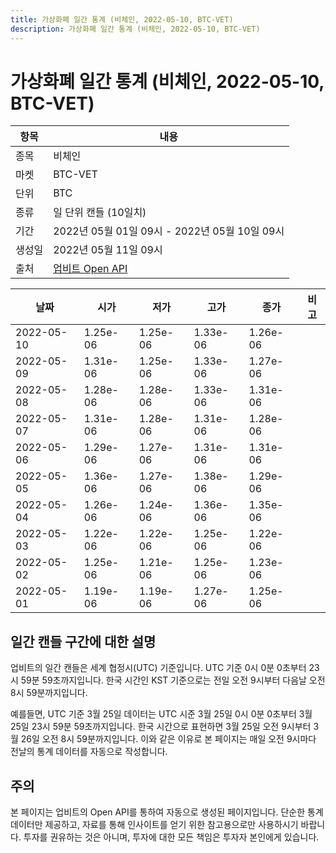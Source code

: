```yaml
---
title: 가상화폐 일간 통계 (비체인, 2022-05-10, BTC-VET)
description: 가상화폐 일간 통계 (비체인, 2022-05-10, BTC-VET)
---
```



가상화폐 일간 통계 (비체인, 2022-05-10, BTC-VET)
===

|항목|내용|
|--|--|
|종목|비체인|
|마켓|BTC-VET|
|단위|BTC|
|종류|일 단위 캔들 (10일치)|
|기간|2022년 05월 01일 09시 - 2022년 05월 10일 09시|
|생성일|2022년 05월 11일 09시|
|출처|[업비트 Open API](https://docs.upbit.com)|


|날짜|시가|저가|고가|종가|비고|
|--|--|--|--|--|--|
|2022-05-10|1.25e-06|1.25e-06|1.33e-06|1.26e-06|    |
|2022-05-09|1.31e-06|1.25e-06|1.33e-06|1.27e-06|    |
|2022-05-08|1.28e-06|1.28e-06|1.33e-06|1.31e-06|    |
|2022-05-07|1.31e-06|1.28e-06|1.31e-06|1.28e-06|    |
|2022-05-06|1.29e-06|1.27e-06|1.31e-06|1.31e-06|    |
|2022-05-05|1.36e-06|1.27e-06|1.38e-06|1.29e-06|    |
|2022-05-04|1.26e-06|1.24e-06|1.36e-06|1.35e-06|    |
|2022-05-03|1.22e-06|1.22e-06|1.25e-06|1.22e-06|    |
|2022-05-02|1.25e-06|1.21e-06|1.25e-06|1.23e-06|    |
|2022-05-01|1.19e-06|1.19e-06|1.27e-06|1.25e-06|    |


일간 캔들 구간에 대한 설명
---


업비트의 일간 캔들은 세계 협정시(UTC) 기준입니다. 
UTC 기준 0시 0분 0초부터 23시 59분 59초까지입니다. 
한국 시간인 KST 기준으로는 전일 오전 9시부터 다음날 오전 8시 59분까지입니다. 


예를들면, UTC 기준 3월 25일 데이터는 UTC 시준 3월 25일 0시 0분 0초부터 3월 25일 23시 59분 59초까지입니다. 
한국 시간으로 표현하면 3월 25일 오전 9시부터 3월 26일 오전 8시 59분까지입니다. 
이와 같은 이유로 본 페이지는 매일 오전 9시마다 전날의 통계 데이터를 자동으로 작성합니다. 


주의
---


본 페이지는 업비트의 Open API를 통하여 자동으로 생성된 페이지입니다. 
단순한 통계 데이터만 제공하고, 자료를 통해 인사이트를 얻기 위한 참고용으로만 사용하시기 바랍니다. 
투자를 권유하는 것은 아니며, 투자에 대한 모든 책임은 투자자 본인에게 있습니다. 
